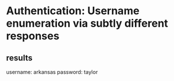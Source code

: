 # Authentication: Username enumeration via subtly different responses

## results
username: arkansas
password: taylor


